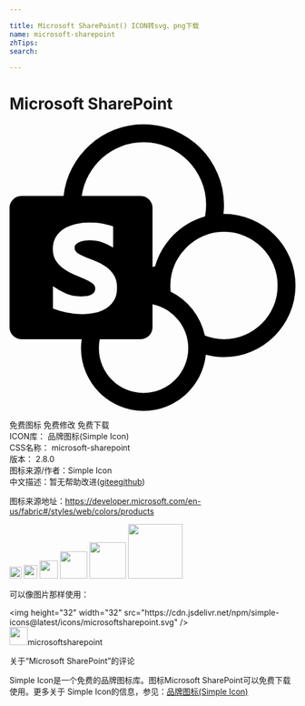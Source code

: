 ```yaml
---

title: Microsoft SharePoint() ICON转svg、png下载
name: microsoft-sharepoint
zhTips: 
search: 

---
```


# Microsoft SharePoint  <small style="font-size: 60%;font-weight: 100"></small>

<div id="svg" class="svg-wrap">
<svg role="img" xmlns="http://www.w3.org/2000/svg" viewBox="0 0 24 24"><title>Microsoft SharePoint icon</title><path d="M24 13.5q0 1.242-.475 2.332-.474 1.09-1.289 1.904-.814.815-1.904 1.29-1.09.474-2.332.474-.762 0-1.523-.2-.106.997-.557 1.858-.451.862-1.154 1.494-.704.633-1.606.99-.902.358-1.91.358-1.09 0-2.045-.416-.955-.416-1.664-1.125-.709-.709-1.125-1.664Q6 19.84 6 18.75q0-.188.018-.375.017-.188.04-.375H.997q-.41 0-.703-.293T0 17.004V6.996q0-.41.293-.703T.996 6h3.54q.14-1.277.726-2.373.586-1.096 1.488-1.904Q7.652.914 8.807.457 9.96 0 11.25 0q1.395 0 2.625.533T16.02 1.98q.914.915 1.447 2.145T18 6.75q0 .188-.012.375-.011.188-.035.375 1.242 0 2.344.469 1.101.468 1.928 1.277.826.809 1.3 1.904Q24 12.246 24 13.5zm-12.75-12q-.973 0-1.857.34-.885.34-1.577.943-.691.604-1.154 1.43Q6.2 5.039 6.06 6h4.945q.41 0 .703.293t.293.703v4.945l.21-.035q.212-.75.61-1.424.399-.673.944-1.218.545-.545 1.213-.944.668-.398 1.43-.61.093-.503.093-.96 0-1.09-.416-2.045-.416-.955-1.125-1.664-.709-.709-1.664-1.125Q12.34 1.5 11.25 1.5zM6.117 15.902q.54 0 1.06-.111.522-.111.932-.37.41-.257.662-.679.252-.422.252-1.055 0-.632-.263-1.054-.264-.422-.662-.703-.399-.282-.856-.463l-.855-.34q-.399-.158-.662-.334-.264-.176-.264-.445 0-.2.14-.323.141-.123.335-.193.193-.07.404-.094.21-.023.351-.023.598 0 1.055.152.457.153.95.457V8.543q-.282-.082-.522-.14-.24-.06-.475-.1-.234-.041-.486-.059-.252-.017-.557-.017-.515 0-1.054.117-.54.117-.979.375-.44.258-.715.68-.275.421-.275 1.03 0 .598.263.997.264.398.663.68.398.28.855.474l.856.363q.398.17.662.358.263.187.263.457 0 .222-.123.351-.123.13-.31.2-.188.07-.393.087-.205.018-.369.018-.703 0-1.248-.234-.545-.235-1.107-.621v1.875q1.195.468 2.472.468zM11.25 22.5q.773 0 1.453-.293t1.19-.803q.51-.51.808-1.195.299-.686.299-1.459 0-.668-.223-1.277-.222-.61-.62-1.096-.4-.486-.95-.826-.55-.34-1.207-.48v1.933q0 .41-.293.703t-.703.293H7.57q-.07.375-.07.75 0 .773.293 1.459t.803 1.195q.51.51 1.195.803.686.293 1.459.293zM18 18q.926 0 1.746-.352.82-.351 1.436-.966.615-.616.966-1.43.352-.815.352-1.752 0-.926-.352-1.746-.351-.82-.966-1.436-.616-.615-1.436-.966Q18.926 9 18 9t-1.74.357q-.815.358-1.43.973t-.973 1.43q-.357.814-.357 1.74 0 .129.006.258t.017.258q.551.27 1.02.65t.838.855q.369.475.627 1.026.258.55.387 1.148Q17.18 18 18 18Z"/></svg>
</div>
<detail full-name='microsoft-sharepoint'></detail>

<div class="detail-page">
<p>
<span><span class="badge-success badge">免费图标</span> <span class="badge-success badge">免费修改</span>  <span class="badge-success badge">免费下载</span> </span>
<br/>
<span>
ICON库：
<span class="badge-secondary badge">品牌图标(Simple Icon)</span> 
</span>
<br/>
<span>
CSS名称：
<span class="badge-secondary badge">microsoft-sharepoint</span> 
</span>

<br/>
<span>
版本：
<span class="badge-secondary badge">2.8.0</span> 
</span>
<br/>
<span>图标来源/作者：<span class="badge-light badge">Simple Icon</span></span> 
<br/>
<span class="zh-detail">中文描述：暂无<span class="help-link"><span>帮助改进</span>(<a href="https://gitee.com/liuwave/icon-helper/edit/master/json/brands/microsoft-sharepoint.json" target="_blank" rel="noopener noreferrer">gitee</a><a href="https://github.com/liuwave/icon-helper/edit/master/json/brands/microsoft-sharepoint.json" target="_blank" rel="noopener noreferrer">github</a></span>)</span><br/>
</p>
</div><div class="description description alert alert-light"><p>图标来源地址：<a href="https://developer.microsoft.com/en-us/fabric#/styles/web/colors/products" target="_blank" rel="noopener noreferrer">https://developer.microsoft.com/en-us/fabric#/styles/web/colors/products</a></p></div>
<div class="alert alert-dark">
<img height="21" width="21" src="https://cdn.jsdelivr.net/npm/simple-icons@latest/icons/microsoftsharepoint.svg" />
<img height="24" width="24" src="https://cdn.jsdelivr.net/npm/simple-icons@latest/icons/microsoftsharepoint.svg" />
<img height="32" width="32" src="https://cdn.jsdelivr.net/npm/simple-icons@latest/icons/microsoftsharepoint.svg" />
<img height="48" width="48" src="https://cdn.jsdelivr.net/npm/simple-icons@latest/icons/microsoftsharepoint.svg" />
<img height="64" width="64" src="https://cdn.jsdelivr.net/npm/simple-icons@latest/icons/microsoftsharepoint.svg" />
<img height="96" width="96" src="https://cdn.jsdelivr.net/npm/simple-icons@latest/icons/microsoftsharepoint.svg" />

</div>
<div>
  <p>可以像图片那样使用：    
  </p>
  <div class="alert alert-primary" style="font-size: 14px">
    &lt;img height="32" width="32" src="https://cdn.jsdelivr.net/npm/simple-icons@latest/icons/microsoftsharepoint.svg" /&gt;
    <copy-btn content='<img height="32" width="32" src="https://cdn.jsdelivr.net/npm/simple-icons@latest/icons/microsoftsharepoint.svg" />'></copy-btn>
  </div>
  <div class="alert alert-secondary">
    <img height="32" width="32" src="https://cdn.jsdelivr.net/npm/simple-icons@latest/icons/microsoftsharepoint.svg" />microsoftsharepoint
    <copy-btn content="microsoftsharepoint" btn-title="复制图标名称"></copy-btn>
  </div>
</div>

<Vssue title="关于“Microsoft SharePoint”的评论" >关于“Microsoft SharePoint”的评论</Vssue>


<div><p>Simple Icon是一个免费的品牌图标库。图标Microsoft SharePoint可以免费下载使用。更多关于  Simple Icon的信息，参见：<a target="_blank" href="https://iconhelper.cn/brands.html">品牌图标(Simple Icon)</a>
</p></div>
